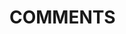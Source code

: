 # COMMENTS

<!--

// This is a single-line comment

/*
This is a 
multiple-lines comment block
that spans over multiple
lines
*/

-->
